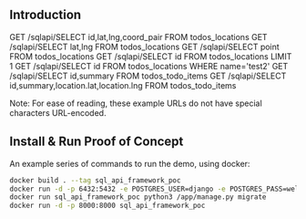 ## Introduction
GET /sqlapi/SELECT id,lat,lng,coord_pair FROM todos_locations
GET /sqlapi/SELECT lat,lng FROM todos_locations
GET /sqlapi/SELECT point FROM todos_locations
GET /sqlapi/SELECT id FROM todos_locations LIMIT 1
GET /sqlapi/SELECT id FROM todos_locations WHERE name='test2'
GET /sqlapi/SELECT id,summary FROM todos_todo_items
GET /sqlapi/SELECT id,summary,location.lat,location.lng FROM todos_todo_items

Note: For ease of reading, these example URLs do not have special characters URL-encoded.

## Install & Run Proof of Concept

An example series of commands to run the demo, using docker:
```bash
docker build . --tag sql_api_framework_poc
docker run -d -p 6432:5432 -e POSTGRES_USER=django -e POSTGRES_PASS=well_known -e POSTGRES_DBNAME=sqlapi kartoza/postgis:11.0-2.5
docker run sql_api_framework_poc python3 /app/manage.py migrate
docker run -d -p 8000:8000 sql_api_framework_poc
```
